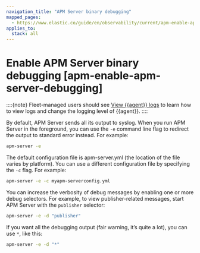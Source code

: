 ```yaml
---
navigation_title: "APM Server binary debugging"
mapped_pages:
  - https://www.elastic.co/guide/en/observability/current/apm-enable-apm-server-debugging.html
applies_to:
  stack: all
---
```




# Enable APM Server binary debugging [apm-enable-apm-server-debugging]


::::{note}
Fleet-managed users should see [View {{agent}} logs](/reference/fleet/monitor-elastic-agent.md) to learn how to view logs and change the logging level of {{agent}}.
::::


By default, APM Server sends all its output to syslog. When you run APM Server in the foreground, you can use the `-e` command line flag to redirect the output to standard error instead. For example:

```sh
apm-server -e
```

The default configuration file is apm-server.yml (the location of the file varies by platform). You can use a different configuration file by specifying the `-c` flag. For example:

```sh
apm-server -e -c myapm-serverconfig.yml
```

You can increase the verbosity of debug messages by enabling one or more debug selectors. For example, to view publisher-related messages, start APM Server with the `publisher` selector:

```sh
apm-server -e -d "publisher"
```

If you want all the debugging output (fair warning, it’s quite a lot), you can use `*`, like this:

```sh
apm-server -e -d "*"
```


